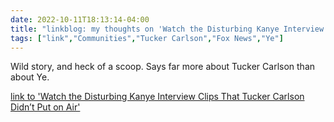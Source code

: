 ---date: 2022-10-11T18:13:14-04:00title: "linkblog: my thoughts on 'Watch the Disturbing Kanye Interview Clips That Tucker Carlson Didn’t Put on Air'"tags: ["link","Communities","Tucker Carlson","Fox News","Ye"]---Wild story, and heck of a scoop. Says far more about Tucker Carlson than about Ye. [link to 'Watch the Disturbing Kanye Interview Clips That Tucker Carlson Didn’t Put on Air'](https://www.vice.com/en/article/3ad77y/kanye-west-tucker-carlson-leaked-footage-antisemitism-fake-children)
